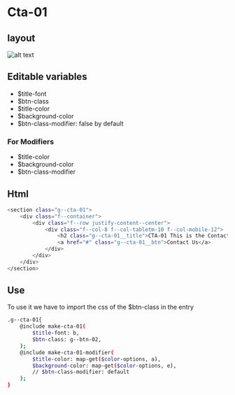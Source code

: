 # Cta-01

## layout

![alt text][cta-01]

[cta-01]: /src/img/global-components/cta/g--cta-01.png

## Editable variables

- $title-font
- $btn-class
- $title-color
- $background-color
- $btn-class-modifier: false by default

### For Modifiers

- $title-color
- $background-color
- $btn-class-modifier

## Html

```sh
<section class="g--cta-01">
    <div class="f--container">
        <div class="f--row justify-content--center">
            <div class="f--col-8 f--col-tabletm-10 f--col-mobile-12">
                <h2 class="g--cta-01__title">CTA-01 This is the Contact call to action</h2>
                <a href="#" class="g--cta-01__btn">Contact Us</a>
            </div>
        </div>
    </div>
</section>
```

## Use
To use it we have to import the css of the $btn-class in the entry

```sh
.g--cta-01{
    @include make-cta-01(
        $title-font: b,
        $btn-class: g--btn-02,
    );
    @include make-cta-01-modifier(
        $title-color: map-get($color-options, a),
        $background-color: map-get($color-options, e),
        // $btn-class-modifier: default
    );
}
```
